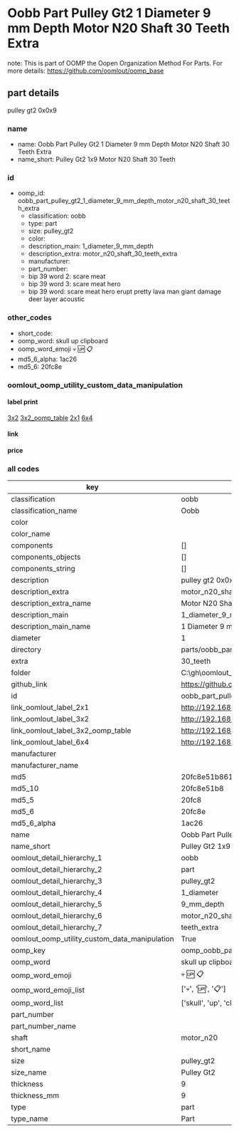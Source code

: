# Oobb Part Pulley Gt2 1 Diameter 9 mm Depth Motor N20 Shaft 30 Teeth Extra  

note: This is part of OOMP the Oopen Organization Method For Parts. For more details: https://github.com/oomlout/oomp_base

##  part details
  



pulley gt2 0x0x9



### name
* name: Oobb Part Pulley Gt2 1 Diameter 9 mm Depth Motor N20 Shaft 30 Teeth Extra
* name_short: Pulley Gt2 1x9 Motor N20 Shaft 30 Teeth
### id
* oomp_id: oobb_part_pulley_gt2_1_diameter_9_mm_depth_motor_n20_shaft_30_teeth_extra
  * classification: oobb
  * type: part
  * size: pulley_gt2
  * color: 
  * description_main: 1_diameter_9_mm_depth
  * description_extra: motor_n20_shaft_30_teeth_extra
  * manufacturer: 
  * part_number: 
  * bip 39 word 2: scare meat
  * bip 39 word 3: scare meat hero
  * bip 39 word: scare meat hero erupt pretty lava man giant damage deer layer acoustic

### other_codes
* short_code: 
* oomp_word: skull up clipboard
* oomp_word_emoji :skull: :up: :clipboard:
* md5_6_alpha: 1ac26
* md5_6: 20fc8e






### oomlout_oomp_utility_custom_data_manipulation
#### label print
[3x2](http://192.168.1.245:1112/?label=oomp%201ac26)
[3x2_oomp_table](http://192.168.1.108:1112/?label=oomp%201ac26)
[2x1](http://192.168.1.242:1112/?label=oomp%201ac26)
[6x4](http://192.168.1.55:1112/?label=oomp%201ac26)    

#### link

                              

#### price







### all codes 
| key | value |  
| --- | --- |  
| classification | oobb |  
| classification_name | Oobb |  
| color |  |  
| color_name |  |  
| components | [] |  
| components_objects | [] |  
| components_string | [] |  
| description | pulley gt2 0x0x9 |  
| description_extra | motor_n20_shaft_30_teeth_extra |  
| description_extra_name | Motor N20 Shaft 30 Teeth Extra |  
| description_main | 1_diameter_9_mm_depth |  
| description_main_name | 1 Diameter 9 mm Depth |  
| diameter | 1 |  
| directory | parts/oobb_part_pulley_gt2_1_diameter_9_mm_depth_motor_n20_shaft_30_teeth_extra |  
| extra | 30_teeth |  
| folder | C:\gh\oomlout_oobb_version_4_generated_parts\things\oobb_part_pulley_gt2_1_diameter_9_mm_depth_motor_n20_shaft_30_teeth_extra |  
| github_link | https://github.com/oomlout/oomlout_oomp_part_src/tree/main/parts/oobb_part_pulley_gt2_1_diameter_9_mm_depth_motor_n20_shaft_30_teeth_extra |  
| id | oobb_part_pulley_gt2_1_diameter_9_mm_depth_motor_n20_shaft_30_teeth_extra |  
| link_oomlout_label_2x1 | http://192.168.1.242:1112/?label=oomp%201ac26 |  
| link_oomlout_label_3x2 | http://192.168.1.245:1112/?label=oomp%201ac26 |  
| link_oomlout_label_3x2_oomp_table | http://192.168.1.108:1112/?label=oomp%201ac26 |  
| link_oomlout_label_6x4 | http://192.168.1.55:1112/?label=oomp%201ac26 |  
| manufacturer |  |  
| manufacturer_name |  |  
| md5 | 20fc8e51b861b0d9f75514ced6a28602 |  
| md5_10 | 20fc8e51b8 |  
| md5_5 | 20fc8 |  
| md5_6 | 20fc8e |  
| md5_6_alpha | 1ac26 |  
| name | Oobb Part Pulley Gt2 1 Diameter 9 mm Depth Motor N20 Shaft 30 Teeth Extra |  
| name_short | Pulley Gt2 1x9 Motor N20 Shaft 30 Teeth |  
| oomlout_detail_hierarchy_1 | oobb |  
| oomlout_detail_hierarchy_2 | part |  
| oomlout_detail_hierarchy_3 | pulley_gt2 |  
| oomlout_detail_hierarchy_4 | 1_diameter |  
| oomlout_detail_hierarchy_5 | 9_mm_depth |  
| oomlout_detail_hierarchy_6 | motor_n20_shaft_30 |  
| oomlout_detail_hierarchy_7 | teeth_extra |  
| oomlout_oomp_utility_custom_data_manipulation | True |  
| oomp_key | oomp_oobb_part_pulley_gt2_1_diameter_9_mm_depth_motor_n20_shaft_30_teeth_extra |  
| oomp_word | skull up clipboard |  
| oomp_word_emoji | :skull: :up: :clipboard: |  
| oomp_word_emoji_list | [':skull:', ':up:', ':clipboard:'] |  
| oomp_word_list | ['skull', 'up', 'clipboard'] |  
| part_number |  |  
| part_number_name |  |  
| shaft | motor_n20 |  
| short_name |  |  
| size | pulley_gt2 |  
| size_name | Pulley Gt2 |  
| thickness | 9 |  
| thickness_mm | 9 |  
| type | part |  
| type_name | Part |  
